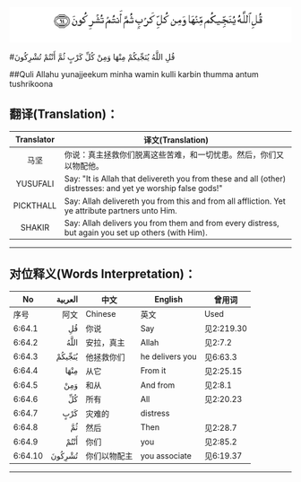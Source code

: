 ![006:064](images/006_064.gif)

#قُلِ اللَّهُ يُنَجِّيكُمْ مِنْهَا وَمِنْ كُلِّ كَرْبٍ ثُمَّ أَنْتُمْ تُشْرِكُونَ 

##Quli Allahu yunajjeekum minha wamin kulli karbin thumma antum tushrikoona 

## 翻译(Translation)：

| Translator | 译文(Translation)                                            |
| :--------: | ------------------------------------------------------------ |
|    马坚    | 你说：真主拯救你们脱离这些苦难，和一切忧患。然后，你们又以物配他。 |
|  YUSUFALI  | Say: "It is Allah that delivereth you from these and all (other) distresses: and yet ye worship false gods!" |
| PICKTHALL  | Say: Allah delivereth you from this and from all affliction. Yet ye attribute partners unto Him. |
|   SHAKIR   | Say: Allah delivers you from them and from every distress, but again you set up others (with Him). |

---

## 对位释义(Words Interpretation)：

| No   | العربية | 中文    | English | 曾用词 |
| ---- | ------: | ------- | ------- | ------ |
| 序号 |    阿文 | Chinese | 英文    | Used   |
| 6:64.1  | قُلِ     | 你说         | Say             | 见2:219.30 |
| 6:64.2  | اللَّهُ   | 安拉，真主   | Allah           | 见2:7.2   |
| 6:64.3  | يُنَجِّيكُمْ | 他拯救你们   | he delivers you | 见6:63.3  |
| 6:64.4  | مِنْهَا   | 从它         | From it         | 见2:25.15 |
| 6:64.5  | وَمِنْ    | 和从         | And from        | 见2:8.1   |
| 6:64.6  | كُلِّ     | 所有         | All             | 见2:20.23 |
| 6:64.7  | كَرْبٍ    | 灾难的       | distress        |           |
| 6:64.8  | ثُمَّ     | 然后         | Then            | 见2:28.7  |
| 6:64.9  | أَنْتُمْ   | 你们         | you             | 见2:85.2  |
| 6:64.10 | تُشْرِكُونَ | 你们以物配主 | you associate   | 见6:19.37 |

---
